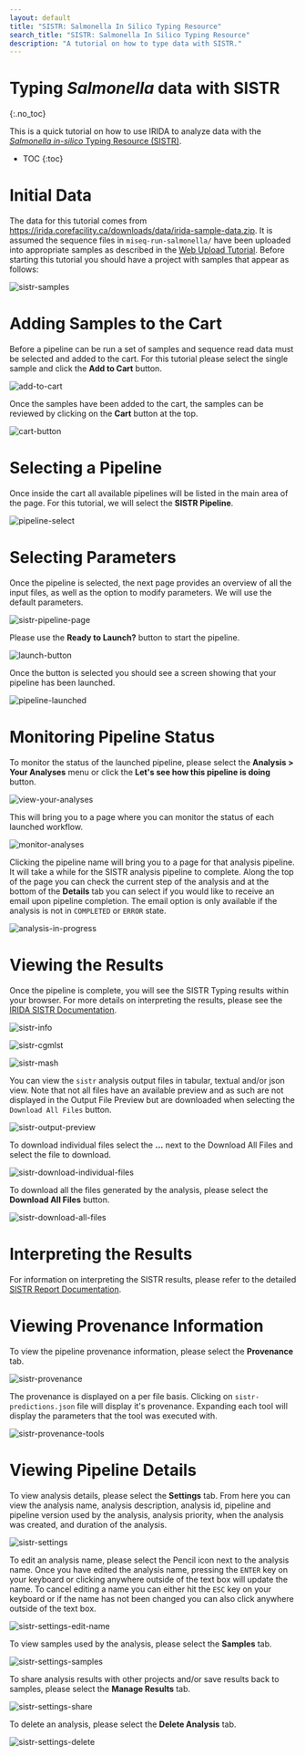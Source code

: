```yaml
---
layout: default
title: "SISTR: Salmonella In Silico Typing Resource"
search_title: "SISTR: Salmonella In Silico Typing Resource"
description: "A tutorial on how to type data with SISTR."
---
```


Typing *Salmonella* data with SISTR
===================================
{:.no_toc}

This is a quick tutorial on how to use IRIDA to analyze data with the [*Salmonella in-silico* Typing Resource (SISTR)][sistr-web].

* TOC
{:toc}

Initial Data
============

The data for this tutorial comes from <https://irida.corefacility.ca/downloads/data/irida-sample-data.zip>. It is assumed the sequence files in `miseq-run-salmonella/` have been uploaded into appropriate samples as described in the [Web Upload Tutorial][]. Before starting this tutorial you should have a project with samples that appear as follows:

![sistr-samples]

Adding Samples to the Cart
==========================

Before a pipeline can be run a set of samples and sequence read data must be selected and added to the cart. For this tutorial please select the single sample and click the **Add to Cart** button.

![add-to-cart]

Once the samples have been added to the cart, the samples can be reviewed by clicking on the **Cart** button at the top.

![cart-button]

Selecting a Pipeline
====================

Once inside the cart all available pipelines will be listed in the main area of the page. For this tutorial, we will select the **SISTR Pipeline**.

![pipeline-select]

Selecting Parameters
====================

Once the pipeline is selected, the next page provides an overview of all the input files, as well as the option to modify parameters. We will use the default parameters.

![sistr-pipeline-page]

Please use the **Ready to Launch?** button to start the pipeline.

![launch-button]

Once the button is selected you should see a screen showing that your pipeline has been launched.

![pipeline-launched]

Monitoring Pipeline Status
==========================

To monitor the status of the launched pipeline, please select the **Analysis > Your Analyses** menu or click the **Let's see how this pipeline is doing** button.

![view-your-analyses]

This will bring you to a page where you can monitor the status of each launched workflow.

![monitor-analyses]

Clicking the pipeline name will bring you to a page for that analysis pipeline. It will take a while for the SISTR analysis pipeline to complete. Along the top of the page you can check the current step of the analysis and at the bottom of the **Details** tab you can select if you would like to receive an email upon pipeline completion. The email option is only available if the analysis is not in `COMPLETED` or `ERROR` state.

![analysis-in-progress]

Viewing the Results
===================

Once the pipeline is complete, you will see the SISTR Typing results within your browser. For more details on interpreting the results, please see the [IRIDA SISTR Documentation][].

![sistr-info]

![sistr-cgmlst]

![sistr-mash]

You can view the `sistr` analysis output files in tabular, textual and/or json view. Note that not all files have an available preview and as such are not displayed in the Output File Preview but are downloaded when selecting the `Download All Files` button.

![sistr-output-preview]

To download individual files select the **...** next to the Download All Files and select the file to download.

![sistr-download-individual-files][]

To download all the files generated by the analysis, please select the **Download All Files** button.

![sistr-download-all-files][]


Interpreting the Results
========================

For information on interpreting the SISTR results, please refer to the detailed [SISTR Report Documentation][].

Viewing Provenance Information
==============================

To view the pipeline provenance information, please select the **Provenance** tab.

![sistr-provenance]

The provenance is displayed on a per file basis. Clicking on `sistr-predictions.json` file will display it's provenance. Expanding each tool will display the parameters that the tool was executed with.

![sistr-provenance-tools]


Viewing Pipeline Details
========================

To view analysis details, please select the **Settings** tab. From here you can view the analysis name, analysis description, analysis id, pipeline and pipeline version used by the analysis, analysis priority, when the analysis was created, and duration of the analysis.

![sistr-settings]

To edit an analysis name, please select the Pencil icon next to the analysis name. Once you have edited the analysis name, pressing the `ENTER` key on your keyboard or clicking anywhere outside of the text box will update the name. To cancel editing a name you can either hit the `ESC` key on your keyboard or if the name has not been changed you can also click anywhere outside of the text box.

![sistr-settings-edit-name]

To view samples used by the analysis, please select the **Samples** tab.

![sistr-settings-samples]

To share analysis results with other projects and/or save results back to samples, please select the **Manage Results** tab.

![sistr-settings-share]

To delete an analysis, please select the **Delete Analysis** tab.

![sistr-settings-delete]


[add-to-cart]: images/add-to-cart.png
[analysis-in-progress]: images/analysis-in-progress.png
[cart-button]: images/cart-button.png
[IRIDA SISTR Documentation]: ../../user/sistr/
[launch-button]: ../../../images/tutorials/common/pipelines/ready-to-launch-button.png
[monitor-analyses]: images/monitor-analyses.png
[pipeline-launched]: images/pipeline-launched.png
[pipeline-select]: images/pipeline-select.png
[sistr-info]: images/sistr-info.png
[sistr-cgmlst]: images/sistr-cgmlst.png
[sistr-download-all-files]: images/sistr-download-all-files.png
[sistr-download-individual-files]: images/sistr-download-individual-files.png
[sistr-mash]: images/sistr-mash.png
[sistr-output-preview]: images/sistr-output-preview.png
[sistr-pipeline-page]: images/sistr-pipeline-page.png
[sistr-provenance]: images/sistr-provenance.png
[sistr-provenance-tools]: images/sistr-provenance-tools.png
[sistr-samples]: images/sistr-samples.png
[sistr-serovar-predictions]: images/sistr-serovar-predictions.png
[sistr-settings]: images/sistr-settings.png
[sistr-settings-delete]: images/sistr-settings-delete.png
[sistr-settings-edit-name]: images/sistr-settings-edit-name.png
[sistr-settings-samples]: images/sistr-settings-samples.png
[sistr-settings-share]: images/sistr-settings-share.png
[sistr-web]: https://lfz.corefacility.ca/sistr-app/
[SISTR Report Documentation]: ../../user/sistr/#report
[view-your-analyses]: images/view-your-analyses.png
[Web Upload Tutorial]: ../web-upload/